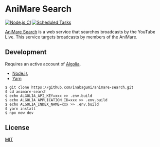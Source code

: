 # AniMare Search

[![Node.js CI](https://github.com/inabagumi/animare-search/workflows/Node.js%20CI/badge.svg)](https://github.com/inabagumi/animare-search/actions)
[![Scheduled Tasks](https://github.com/inabagumi/animare-search/workflows/Scheduled%20Tasks/badge.svg)](https://github.com/inabagumi/animare-search/actions)

[AniMare Search](https://search.animare.cafe/) is a web service that searches broadcasts by the YouTube Live. This service targets broadcasts by members of the AniMare.

## Development

Requires an active account of [Algolia](https://www.algolia.com/).

- [Node.js](https://nodejs.org/en/)
- [Yarn](https://yarnpkg.com/en/)

```console
$ git clone https://github.com/inabagumi/animare-search.git
$ cd animare-search
$ echo ALGOLIA_API_KEY=xxx >> .env.build
$ echo ALGOLIA_APPLICATION_ID=xxx >> .env.build
$ echo ALGOLIA_INDEX_NAME=xxx >> .env.build
$ yarn install
$ npx now dev
```

## License

[MIT](LICENSE)
